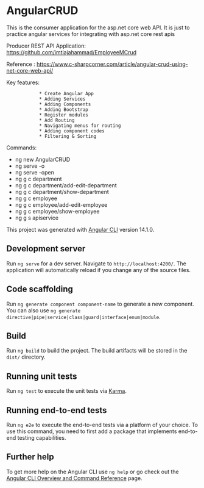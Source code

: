 # AngularCRUD

This is the consumer application for the asp.net core web API. It is just to practice angular services for integrating with asp.net core rest apis

Producer REST API Application: https://github.com/imtiajahammad/EmployeeMCrud


Reference : 
https://www.c-sharpcorner.com/article/angular-crud-using-net-core-web-api/

Key features:

                * Create Angular App 
                * Adding Services
                * Adding Components
                * Adding Bootstrap
                * Register modules
                * Add Routing  
                * Navigating menus for routing
                * Adding component codes
                * Filtering & Sorting

Commands: 
* ng new AngularCRUD
* ng serve -o
* ng serve -open
* ng g c department
* ng g c department/add-edit-department
* ng g c department/show-department
* ng g c employee
* ng g c employee/add-edit-employee
* ng g c employee/show-employee
* ng g s apiservice




This project was generated with [Angular CLI](https://github.com/angular/angular-cli) version 14.1.0.

## Development server

Run `ng serve` for a dev server. Navigate to `http://localhost:4200/`. The application will automatically reload if you change any of the source files.

## Code scaffolding

Run `ng generate component component-name` to generate a new component. You can also use `ng generate directive|pipe|service|class|guard|interface|enum|module`.

## Build

Run `ng build` to build the project. The build artifacts will be stored in the `dist/` directory.

## Running unit tests

Run `ng test` to execute the unit tests via [Karma](https://karma-runner.github.io).

## Running end-to-end tests

Run `ng e2e` to execute the end-to-end tests via a platform of your choice. To use this command, you need to first add a package that implements end-to-end testing capabilities.

## Further help

To get more help on the Angular CLI use `ng help` or go check out the [Angular CLI Overview and Command Reference](https://angular.io/cli) page.
